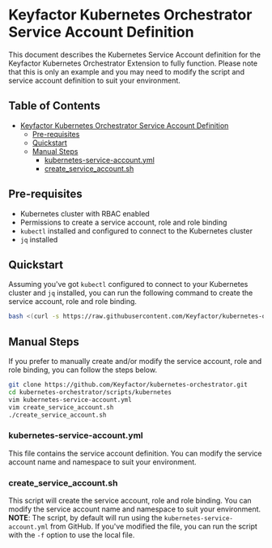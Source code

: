 # Keyfactor Kubernetes Orchestrator Service Account Definition

This document describes the Kubernetes Service Account definition for the Keyfactor Kubernetes Orchestrator Extension to fully function. 
Please note that this is only an example and you may need to modify the script and service account definition to suit your environment.

## Table of Contents
- [Keyfactor Kubernetes Orchestrator Service Account Definition](#keyfactor-kubernetes-orchestrator-service-account-definition)
    * [Pre-requisites](#pre-requisites)
    * [Quickstart](#quickstart)
    * [Manual Steps](#manual-steps)
        + [kubernetes-service-account.yml](#kubernetes-service-accountyml)
        + [create_service_account.sh](#create-service-accountsh)
        
## Pre-requisites
- Kubernetes cluster with RBAC enabled
- Permissions to create a service account, role and role binding
- `kubectl` installed and configured to connect to the Kubernetes cluster
- `jq` installed

## Quickstart
Assuming you've got `kubectl` configured to connect to your Kubernetes cluster and `jq` installed, you can run the following command to create the service account, role and role binding.
```bash
bash <(curl -s https://raw.githubusercontent.com/Keyfactor/kubernetes-orchestrator/main/scripts/kubernetes/create_service_account.sh)
```

## Manual Steps
If you prefer to manually create and/or modify the service account, role and role binding, you can follow the steps below.

```bash
git clone https://github.com/Keyfactor/kubernetes-orchestrator.git
cd kubernetes-orchestrator/scripts/kubernetes
vim kubernetes-service-account.yml
vim create_service_account.sh
./create_service_account.sh
```

### kubernetes-service-account.yml
This file contains the service account definition. You can modify the service account name and namespace to suit your environment.

### create_service_account.sh
This script will create the service account, role and role binding. You can modify the service account name and namespace to suit your environment.  
**NOTE**: The script, by default will run using the `kubernetes-service-account.yml` from GitHub. If you've modified the file, you can run the script with the `-f` option to use the local file.